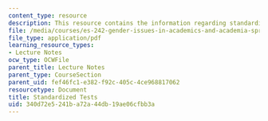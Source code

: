 ```yaml
---
content_type: resource
description: This resource contains the information regarding standardized tests.
file: /media/courses/es-242-gender-issues-in-academics-and-academia-spring-2004/340d72e5241ba72a44db19ae06cfbb3a_MITES_242S04_ses5.pdf
file_type: application/pdf
learning_resource_types:
- Lecture Notes
ocw_type: OCWFile
parent_title: Lecture Notes
parent_type: CourseSection
parent_uid: fef46fc1-e382-f92c-405c-4ce968817062
resourcetype: Document
title: Standardized Tests
uid: 340d72e5-241b-a72a-44db-19ae06cfbb3a
---
```

